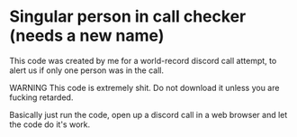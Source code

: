 # Singular person in call checker (needs a new name)

This code was created by me for a world-record discord call attempt, to alert us if only one person was in the call.

WARNING
This code is extremely shit. Do not download it unless you are fucking retarded.

Basically just run the code, open up a discord call in a web browser and let the code do it's work.
